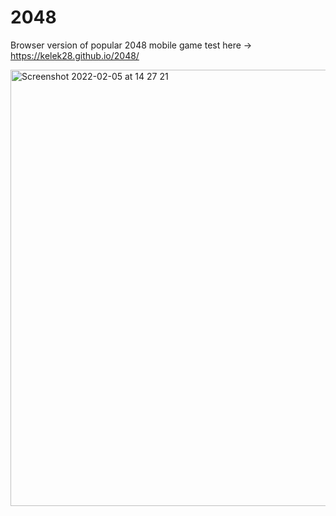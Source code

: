 # 2048
Browser version of popular 2048 mobile game
test here -> https://kelek28.github.io/2048/

<img width="698" alt="Screenshot 2022-02-05 at 14 27 21" src="https://user-images.githubusercontent.com/64982801/152809163-2f579f6a-2d2c-4418-8ece-822a9cf76241.png">
